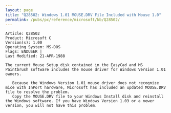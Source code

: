 ```yaml
---
layout: page
title: "Q28502: Windows 1.01 MOUSE.DRV File Included with Mouse 1.0"
permalink: /pubs/pc/reference/microsoft/kb/Q28502/
---
```


	Article: Q28502
	Product: Microsoft C
	Version(s): 1.00
	Operating System: MS-DOS
	Flags: ENDUSER |
	Last Modified: 21-APR-1988
	
	The current Mouse Setup disk contained in the EasyCad and MS
	Paintbrush software includes the mouse driver for Windows Version 1.01
	owners.
	
	   Because the Windows Version 1.01 mouse driver does not recognize
	mice with InPort hardware, Microsoft has included an updated MOUSE.DRV
	file to resolve the problem.
	   Copy the MOUSE.DRV file to your Windows Install disk and reinstall
	the Windows software. If you have Windows Version 1.03 or a newer
	version, you will not have this problem.
